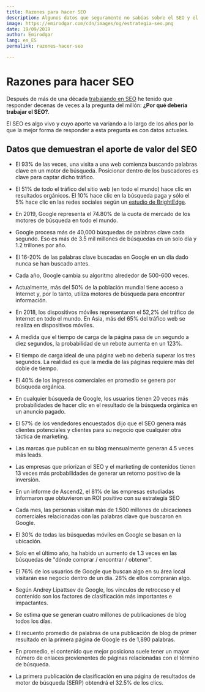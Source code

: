 ```yaml
---
title: Razones para hacer SEO
description: Algunos datos que seguramente no sabías sobre el SEO y el impacto que tienen en las estrategias
image: https://emirodgar.com/cdn/images/og/estrategia-seo.png
date: 19/09/2019
author: Emirodgar
lang: es_ES
permalink: razones-hacer-seo

--- 
```


# Razones para hacer SEO

Después de más de una década [trabajando en SEO](/experiencia-seo) he tenido que responder decenas de veces a la pregunta del millón: **¿Por qué debería trabajar el SEO?**.

El SEO es algo vivo y cuyo aporte va variando a lo largo de los años por lo que la mejor forma de responder a esta pregunta es con datos actuales.

## Datos que demuestran el aporte de valor del SEO

 - El 93% de las veces, una visita a una web comienza buscando palabras clave en un motor de búsqueda. Posicionar dentro de los buscadores es clave para captar dicho tráfico.
 
 - El 51% de todo el tráfico del sitio web (en todo el mundo) hace clic en resultados orgánicos. El 10% hace clic en la búsqueda paga y sólo el 5% hace clic en las redes sociales según un [estudio de BrightEdge](https://www.brightedge.com/resources/research-reports/content-optimization).
 - En 2019, Google representa el 74.80% de la cuota de mercado de los motores de búsqueda en todo el mundo.
 - Google procesa más de 40,000 búsquedas de palabras clave cada segundo. Eso es más de 3.5 mil millones de búsquedas en un solo día y 1.2 trillones por año.
 - El 16-20% de las palabras clave buscadas en Google en un día dado nunca se han buscado antes.
 - Cada año, Google cambia su algoritmo alrededor de 500-600 veces.
 - Actualmente, más del 50% de la población mundial tiene acceso a Internet y, por lo tanto, utiliza motores de búsqueda para encontrar información.
 - En 2018, los dispositivos móviles representaron el 52,2% del tráfico de Internet en todo el mundo. En Asia, más del 65% del tráfico web se realiza en dispositivos móviles.
 - A medida que el tiempo de carga de la página pasa de un segundo a diez segundos, la probabilidad de un rebote aumenta en un 123%.
 - El tiempo de carga ideal de una página web no debería superar los tres segundos. La realidad es que la media de las páginas requiere más del doble de tiempo.
 - El 40% de los ingresos comerciales en promedio se genera por búsqueda orgánica.
 - En cualquier búsqueda de Google, los usuarios tienen 20 veces más probabilidades de hacer clic en el resultado de la búsqueda orgánica en un anuncio pagado.
 - El 57% de los vendedores encuestados dijo que el SEO genera más clientes potenciales y clientes para su negocio que cualquier otra táctica de marketing.
 - Las marcas que publican en su blog mensualmente generan 4.5 veces más leads.
 - Las empresas que priorizan el SEO y el marketing de contenidos tienen 13 veces más probabilidades de generar un retorno positivo de la inversión.
 - En un informe de Ascend2, el 81% de las empresas estudiadas informaron que obtuvieron un ROI positivo con su estrategia SEO
 - Cada mes, las personas visitan más de 1.500 millones de ubicaciones comerciales relacionadas con las palabras clave que buscaron en Google.
 - El 30% de todas las búsquedas móviles en Google se basan en la ubicación.
 - Solo en el último año, ha habido un aumento de 1.3 veces en las búsquedas de "dónde comprar / encontrar / obtener".
 - El 76% de los usuarios de Google que buscan algo en su área local visitarán ese negocio dentro de un día. 28% de ellos comprarán algo.
 - Según Andrey Lipattsev de Google, los vínculos de retroceso y el contenido son los factores de clasificación más importantes e impactantes.
 - Se estima que se generan cuatro millones de publicaciones de blog todos los días.
 - El recuento promedio de palabras de una publicación de blog de primer resultado en la primera página de Google es de 1,890 palabras.
 - En promedio, el contenido que mejor posiciona suele tener un mayor número de enlaces provienentes de páginas relacionadas con el término de búsqueda.
 - La primera publicación de clasificación en una página de resultados de motor de búsqueda (SERP) obtendrá el 32.5% de los clics.
<!--stackedit_data:
eyJoaXN0b3J5IjpbLTExNzU4ODU1NzUsLTg5Nzk2ODgxNSwxNj
Q2Nzc4MDIzLC05MjQ3NTQ2MzksLTIwNjk4NzcwNjVdfQ==
-->